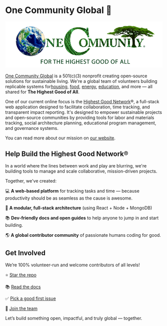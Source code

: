 # One Community Global 🌱

[![Social Banner](https://raw.githubusercontent.com/OneCommunityGlobal/.github/refs/heads/main/profile/header.jpg)](https://onecommunityglobal.org/)

[One Community Global](https://onecommunityglobal.org/) is a 501(c)(3) nonprofit creating open-source solutions for sustainable living. We're a global team of volunteers building replicable systems for[housing](https://www.onecommunityglobal.org/highest-good-housing/), [food](https://www.onecommunityglobal.org/highest-good-food/), [energy](https://www.onecommunityglobal.org/highest-good-energy/), [education](https://www.onecommunityglobal.org/highest-good-education/), and more — all shared for **The Highest Good of All**.

One of our current online focus is the [Highest Good Network](https://www.onecommunityglobal.org/highest-good-network/)®, a full-stack web application designed to facilitate collaboration, time tracking, and transparent impact reporting. It's designed to empower sustainable projects and open-source communities by providing tools for labor and materials tracking, social architecture planning, educational program management, and governance systems.

You can read more about our mission on [our website](https://onecommunityglobal.org/).

## Help Build the Highest Good Network®
In a world where the lines between work and play are blurring, we're building tools to manage and scale collaborative, mission-driven projects.

Together, we've created:

💻 **A web-based platform** for tracking tasks and time — because productivity should be as seamless as the cause is awesome.

🧩 **A modular, full-stack architecture** (using React + Node + MongoDB)

📚 **Dev-friendly docs and open guides** to help anyone to jump in and start building.

🌎 **A global contributor community** of passionate humans coding for good.

## Get Involved
We’re 100% volunteer-run and welcome contributors of all levels!

⭐ [Star the repo](https://github.com/OneCommunityGlobal/HighestGoodNetworkApp)

📚 [Read the docs](https://github.com/OneCommunityGlobal/HighestGoodNetworkApp/wiki)

✅ [Pick a good first issue](https://github.com/OneCommunityGlobal/HighestGoodNetworkApp/issues)

🤝 [Join the team](https://onecommunityglobal.org/collaboration/)

Let’s build something open, impactful, and truly global — together.
